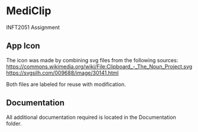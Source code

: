 # MediClip
INFT2051 Assignment

## App Icon
The icon was made by combining svg files from the following sources:
https://commons.wikimedia.org/wiki/File:Clipboard_-_The_Noun_Project.svg
https://svgsilh.com/009688/image/30141.html

Both files are labeled for reuse with modification.

## Documentation
All additional documentation required is located in the Documentation folder.
